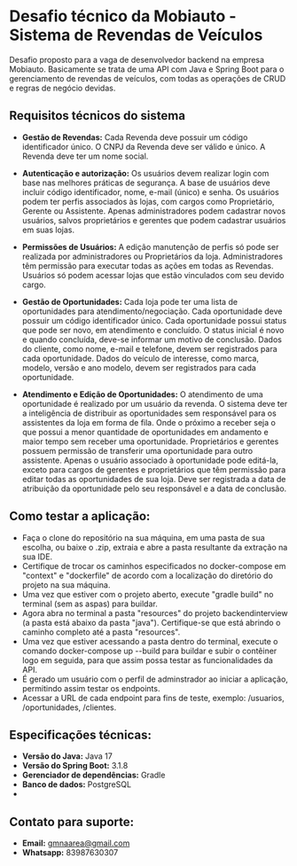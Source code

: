 # Desafio técnico da Mobiauto - Sistema de Revendas de Veículos

Desafio proposto para a vaga de desenvolvedor backend na empresa Mobiauto. Basicamente se trata de uma API com Java e Spring Boot para o gerenciamento de revendas de veículos, com todas as operações de CRUD e regras de negócio devidas.



## Requisitos técnicos do sistema

- **Gestão de Revendas:** Cada Revenda deve possuir um código identificador único. O CNPJ da Revenda deve ser válido e único. A Revenda deve ter um nome social.

- **Autenticação e autorização:** Os usuários devem realizar login com base nas melhores práticas de segurança. A base de usuários deve incluir código identificador, nome, e-mail (único) e senha. Os usuários podem ter perfis associados às lojas, com cargos como Proprietário,
Gerente ou Assistente. Apenas administradores podem cadastrar novos usuários, salvos proprietários e gerentes que podem cadastrar usuários em suas lojas.

- **Permissões de Usuários:** A edição manutenção de perfis só pode ser realizada por administradores ou
Proprietários da loja. Administradores têm permissão para executar todas as ações em todas as Revendas. Usuários só podem acessar lojas que estão vinculados com seu devido cargo.

- **Gestão de Oportunidades:** Cada loja pode ter uma lista de oportunidades para atendimento/negociação. Cada oportunidade deve possuir um código identificador único. Cada oportunidade possui status que pode ser novo, em atendimento e concluído. O
status inicial é novo e quando concluída, deve-se informar um motivo de conclusão. Dados do cliente, como nome, e-mail e telefone, devem ser registrados para cada
oportunidade. Dados do veículo de interesse, como marca, modelo, versão e ano modelo, devem ser
registrados para cada oportunidade.

- **Atendimento e Edição de Oportunidades:** O atendimento de uma oportunidade é realizado por um usuário da revenda. O sistema deve ter a inteligência de distribuir as oportunidades sem responsável para
os assistentes da loja em forma de fila. Onde o próximo a receber seja o que possui a
menor quantidade de oportunidades em andamento e maior tempo sem receber
uma oportunidade. Proprietários e gerentes possuem permissão de transferir uma oportunidade para
outro assistente. Apenas o usuário associado à oportunidade pode editá-la, exceto para cargos de
gerentes e proprietários que têm permissão para editar todas as oportunidades de
sua loja. Deve ser registrada a data de atribuição da oportunidade pelo seu responsável e a
data de conclusão.

## Como testar a aplicação:

- Faça o clone do repositório na sua máquina, em uma pasta de sua escolha, ou baixe o .zip, extraia e abre a pasta resultante da extração na sua IDE.
- Certifique de trocar os caminhos especificados no docker-compose em "context" e "dockerfile" de acordo com a localização do diretório do projeto na sua máquina.
- Uma vez que estiver com o projeto aberto, execute "gradle build" no terminal (sem as aspas) para buildar.
- Agora abra no terminal a pasta "resources" do projeto backendinterview (a pasta está abaixo da pasta "java"). Certifique-se que está abrindo o caminho completo até a pasta "resources".
- Uma vez que estiver acessando a pasta dentro do terminal, execute o comando docker-compose up --build para buildar e subir o contêiner logo em seguida, para que assim possa testar as funcionalidades da API.
- É gerado um usuário com o perfil de adminstrador ao iniciar a aplicação, permitindo assim testar os endpoints.
- Acessar a URL de cada endpoint para fins de teste, exemplo: /usuarios, /oportunidades, /clientes.

  
## Especificações técnicas:

- **Versão do Java:** Java 17
- **Versão do Spring Boot:** 3.1.8
- **Gerenciador de dependências:** Gradle
- **Banco de dados:** PostgreSQL
- 
## Contato para suporte:
- **Email:** gmnaarea@gmail.com
- **Whatsapp:** 83987630307
